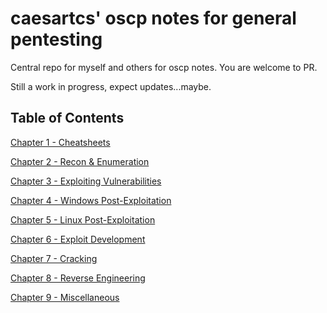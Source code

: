 # caesartcs' oscp notes for general pentesting

Central repo for myself and others for oscp notes. You are welcome to PR.

Still a work in progress, expect updates...maybe.

## Table of Contents

[​Chapter 1 - Cheatsheets](/chapter-1.md)

[​Chapter 2 - Recon & Enumeration](/chapter-2.md)

[​Chapter 3 - Exploiting Vulnerabilities](/chapter-3.md)

[Chapter 4 - Windows Post-Exploitation](/chapter-4.md)

[​Chapter 5 - Linux Post-Exploitation​](/chapter-5.md)

[Chapter 6 - Exploit Development](/chapter-6.md)

[Chapter 7 - Cracking​](/chapter-7.md)

[Chapter 8 - Reverse Engineering](/chapter-8.md)

[​Chapter 9 - Miscellaneous](/chapter-9.md)
